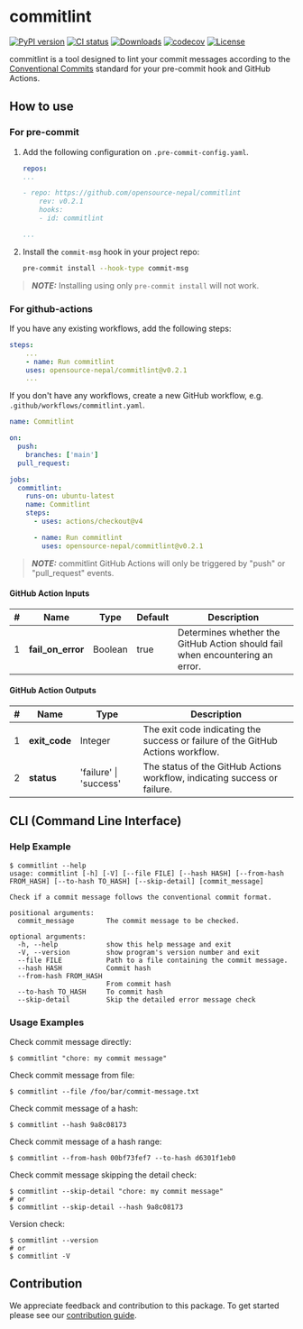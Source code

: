 # commitlint

[![PyPI version](https://badge.fury.io/py/commitlint.svg)](https://badge.fury.io/py/commitlint)
[![CI status](https://github.com/opensource-nepal/commitlint/actions/workflows/ci.yaml/badge.svg?branch=main)](https://github.com/opensource-nepal/commitlint/actions)
[![Downloads](https://img.shields.io/pypi/dm/commitlint.svg?maxAge=180)](https://pypi.org/project/commitlint/)
[![codecov](https://codecov.io/github/opensource-nepal/commitlint/graph/badge.svg?token=lRmPZsIHb6)](https://codecov.io/github/opensource-nepal/commitlint)
[![License](https://img.shields.io/pypi/l/commitlint?label=License)](https://github.com/opensource-nepal/commitlint/blob/main/LICENSE)

commitlint is a tool designed to lint your commit messages according to the [Conventional Commits](https://www.conventionalcommits.org/) standard for your pre-commit hook and GitHub Actions.

## How to use

### For pre-commit

1. Add the following configuration on `.pre-commit-config.yaml`.

   ```yaml
   repos:
   ...

   - repo: https://github.com/opensource-nepal/commitlint
       rev: v0.2.1
       hooks:
       - id: commitlint

   ...
   ```

2. Install the `commit-msg` hook in your project repo:

   ```bash
   pre-commit install --hook-type commit-msg
   ```

> **_NOTE:_** Installing using only `pre-commit install` will not work.

### For github-actions

If you have any existing workflows, add the following steps:

```yaml
steps:
    ...
    - name: Run commitlint
    uses: opensource-nepal/commitlint@v0.2.1
    ...
```

If you don't have any workflows, create a new GitHub workflow, e.g. `.github/workflows/commitlint.yaml`.

```yaml
name: Commitlint

on:
  push:
    branches: ['main']
  pull_request:

jobs:
  commitlint:
    runs-on: ubuntu-latest
    name: Commitlint
    steps:
      - uses: actions/checkout@v4

      - name: Run commitlint
        uses: opensource-nepal/commitlint@v0.2.1
```

> **_NOTE:_** commitlint GitHub Actions will only be triggered by "push" or "pull_request" events.

#### GitHub Action Inputs

| #   | Name              | Type       | Default    | Description |
| --- | ----------------- | -----------| -----------| ----------- |
|  1  | **fail_on_error** | Boolean    | true       |  Determines whether the GitHub Action should fail when encountering an error. |


#### GitHub Action Outputs

| #   | Name           | Type          | Description  |
| --- | -------------- | --------------| ------------ |
| 1   | **exit_code**  | Integer       | The exit code indicating the success or failure of the GitHub Actions workflow. |
| 2   | **status**     |'failure' \| 'success'| The status of the GitHub Actions workflow, indicating success or failure. |


## CLI (Command Line Interface)

### Help Example
```shell
$ commitlint --help
usage: commitlint [-h] [-V] [--file FILE] [--hash HASH] [--from-hash FROM_HASH] [--to-hash TO_HASH] [--skip-detail] [commit_message]

Check if a commit message follows the conventional commit format.

positional arguments:
  commit_message        The commit message to be checked.

optional arguments:
  -h, --help            show this help message and exit
  -V, --version         show program's version number and exit
  --file FILE           Path to a file containing the commit message.
  --hash HASH           Commit hash
  --from-hash FROM_HASH
                        From commit hash
  --to-hash TO_HASH     To commit hash
  --skip-detail         Skip the detailed error message check
```

### Usage Examples
Check commit message directly:
 
```shell
$ commitlint "chore: my commit message"
```

Check commit message from file:

```shell
$ commitlint --file /foo/bar/commit-message.txt
```

Check commit message of a hash:

```shell
$ commitlint --hash 9a8c08173
```

Check commit message of a hash range:

```shell
$ commitlint --from-hash 00bf73fef7 --to-hash d6301f1eb0
```

Check commit message skipping the detail check:

```shell
$ commitlint --skip-detail "chore: my commit message"
# or
$ commitlint --skip-detail --hash 9a8c08173
```

Version check:

```shell
$ commitlint --version
# or
$ commitlint -V
```

## Contribution

We appreciate feedback and contribution to this package. To get started please see our [contribution guide](./CONTRIBUTING.md).

